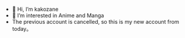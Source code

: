 - 👋 Hi, I’m kakozane
- 👀 I’m interested in Anime and Manga 
- The previous account is cancelled, so this is my new account from today。
